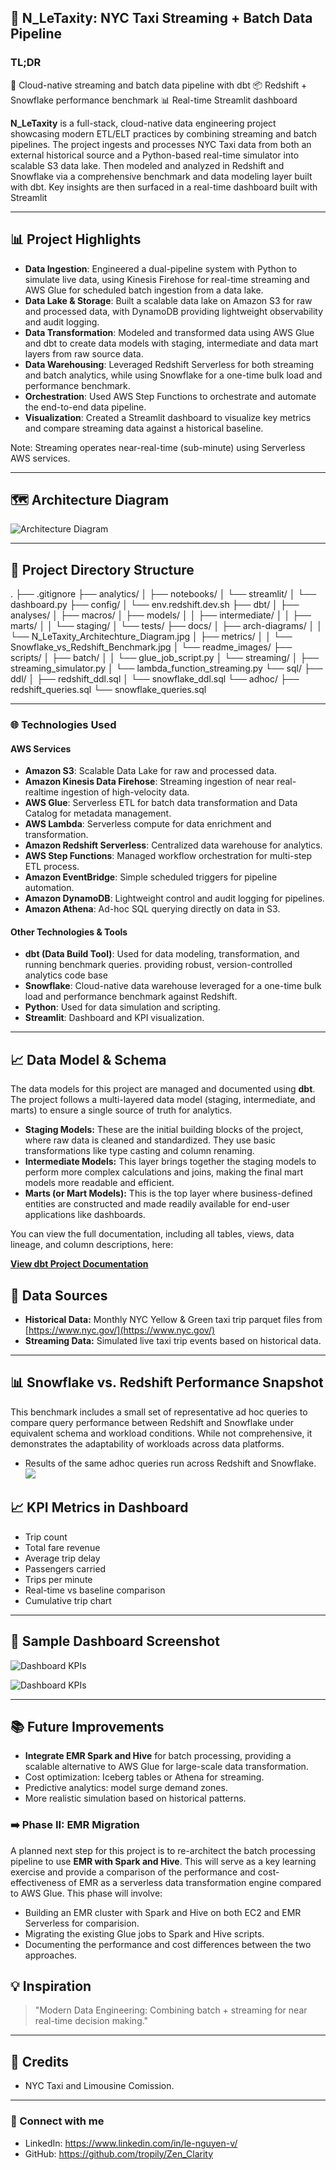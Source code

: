 ## 🚖 N_LeTaxity: NYC Taxi Streaming + Batch Data Pipeline

### TL;DR

🚖 Cloud-native streaming and batch data pipeline with dbt
📦 Redshift + Snowflake performance benchmark
📊 Real-time Streamlit dashboard

**N_LeTaxity** is a full-stack, cloud-native data engineering project showcasing modern ETL/ELT practices by combining streaming and batch pipelines. The project ingests and processes NYC Taxi data from both an external historical source and a Python-based real-time simulator into scalable S3 data lake. Then modeled and analyzed in Redshift and Snowflake via a comprehensive benchmark and data modeling layer built with dbt. Key insights are then surfaced in a real-time dashboard built with Streamlit

---

## 📊 Project Highlights

* **Data Ingestion**: Engineered a dual-pipeline system with Python to simulate live data, using Kinesis Firehose for real-time streaming and AWS Glue for scheduled batch ingestion from a data lake.
* **Data Lake & Storage**: Built a scalable data lake on Amazon S3 for raw and processed data, with DynamoDB providing lightweight observability and audit logging.
* **Data Transformation**: Modeled and transformed data using AWS Glue and dbt to create data models with staging, intermediate and data mart layers from raw source data.
* **Data Warehousing**: Leveraged Redshift Serverless for both streaming and batch analytics, while using Snowflake for a one-time bulk load and performance benchmark.
* **Orchestration**: Used AWS Step Functions to orchestrate and automate the end-to-end data pipeline.
* **Visualization**: Created a Streamlit dashboard to visualize key metrics and compare streaming data against a historical baseline.

Note: Streaming operates near-real-time (sub-minute) using Serverless AWS services.

---

## 🗺️ Architecture Diagram

![Architecture Diagram](docs/arch-diagrams/N_LeTaxity_Architechture_Diagram.jpg)

---

## 📂 Project Directory Structure

.
├── .gitignore
├── analytics/
│   ├── notebooks/
│   └── streamlit/
│       └── dashboard.py
├── config/
│   └── env.redshift.dev.sh
├── dbt/
│   ├── analyses/
│   ├── macros/
│   ├── models/
│   │   ├── intermediate/
│   │   ├── marts/
│   │   └── staging/
│   └── tests/
├── docs/
│   ├── arch-diagrams/
│   │   └── N_LeTaxity_Architechture_Diagram.jpg
│   ├── metrics/
│   │   └── Snowflake_vs_Redshift_Benchmark.jpg
│   └── readme_images/
├── scripts/
│   ├── batch/
│   │   └── glue_job_script.py
│   └── streaming/
│       ├── streaming_simulator.py
│       └── lambda_function_streaming.py
└── sql/
    ├── ddl/
    │   ├── redshift_ddl.sql
    │   └── snowflake_ddl.sql
    └── adhoc/
        ├── redshift_queries.sql
        └── snowflake_queries.sql

---

### 🌐 Technologies Used

#### **AWS Services**
* **Amazon S3**: Scalable Data Lake for raw and processed data.
* **Amazon Kinesis Data Firehose**: Streaming ingestion of near real-realtime ingestion of high-velocity data.
* **AWS Glue**: Serverless ETL for batch data transformation and Data Catalog for metadata management.
* **AWS Lambda**: Serverless compute for data enrichment and transformation.
* **Amazon Redshift Serverless**: Centralized data warehouse for analytics.
* **AWS Step Functions**: Managed workflow orchestration for multi-step ETL process.
* **Amazon EventBridge**: Simple scheduled triggers for pipeline automation.
* **Amazon DynamoDB**: Lightweight control and audit logging for pipelines.
* **Amazon Athena**: Ad-hoc SQL querying directly on data in S3.

#### **Other Technologies & Tools**
* **dbt (Data Build Tool)**: Used for data modeling, transformation, and running benchmark queries. providing robust, version-controlled analytics code base
* **Snowflake**: Cloud-native data warehouse leveraged for a one-time bulk load and performance benchmark against Redshift.
* **Python**: Used for data simulation and scripting.
* **Streamlit**: Dashboard and KPI visualization.
---

## 📈 Data Model & Schema

The data models for this project are managed and documented using **dbt**. The project follows a multi-layered data model (staging, intermediate, and marts) to ensure a single source of truth for analytics.

* **Staging Models:** These are the initial building blocks of the project, where raw data is cleaned and standardized. They use basic transformations like type casting and column renaming.
* **Intermediate Models:** This layer brings together the staging models to perform more complex calculations and joins, making the final mart models more readable and efficient.
* **Marts (or Mart Models):** This is the top layer where business-defined entities are constructed and made readily available for end-user applications like dashboards.

You can view the full documentation, including all tables, views, data lineage, and column descriptions, here:

[**View dbt Project Documentation**](http://nle-dbt-docs.s3-website-us-east-1.amazonaws.com/#!/overview)

## 📂 Data Sources

* **Historical Data:** Monthly NYC Yellow & Green taxi trip parquet files from [https://www.nyc.gov/](https://www.nyc.gov/)
* **Streaming Data:** Simulated live taxi trip events based on historical data.
---


## 📊 Snowflake vs. Redshift Performance Snapshot
This benchmark includes a small set of representative ad hoc queries to compare query performance between Redshift and Snowflake under equivalent schema and workload conditions. While not comprehensive, it demonstrates the adaptability of workloads across data platforms.
* Results of the same adhoc queries run across Redshift and Snowflake.
  ![](docs/Snowflake_vs_Redshift_Benchmark.jpg)

## 📈 KPI Metrics in Dashboard

* Trip count
* Total fare revenue
* Average trip delay
* Passengers carried
* Trips per minute
* Real-time vs baseline comparison
* Cumulative trip chart

---

## 📸 Sample Dashboard Screenshot

![Dashboard KPIs](docs/metrics/Streaming-KPI.jpg)

![Dashboard KPIs](docs/metrics/Streaming-Dashboard-1.jpg)

---

## 📚 Future Improvements

* **Integrate EMR Spark and Hive** for batch processing, providing a scalable alternative to AWS Glue for large-scale data transformation.
* Cost optimization: Iceberg tables or Athena for streaming.
* Predictive analytics: model surge demand zones.
* More realistic simulation based on historical patterns.

### ➡️ Phase II: EMR Migration

A planned next step for this project is to re-architect the batch processing pipeline to use **EMR with Spark and Hive**. This will serve as a key learning exercise and provide a comparison of the performance and cost-effectiveness of EMR as a serverless data transformation engine compared to AWS Glue. This phase will involve:
- Building an EMR cluster with Spark and Hive on both EC2 and EMR Serverless for comparision.
- Migrating the existing Glue jobs to Spark and Hive scripts.
- Documenting the performance and cost differences between the two approaches.


## 💡 Inspiration

> "Modern Data Engineering: Combining batch + streaming for near real-time decision making."

---

## 💬 Credits

* NYC Taxi and Limousine Comission.

---

### 🔗 Connect with me

* LinkedIn: https://www.linkedin.com/in/le-nguyen-v/
* GitHub: https://github.com/tropily/Zen_Clarity